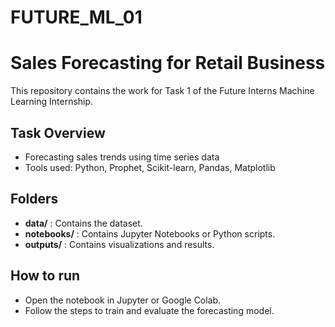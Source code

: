 # FUTURE_ML_01
# Sales Forecasting for Retail Business

This repository contains the work for Task 1 of the Future Interns Machine Learning Internship.

## Task Overview
- Forecasting sales trends using time series data
- Tools used: Python, Prophet, Scikit-learn, Pandas, Matplotlib

## Folders
- **data/** : Contains the dataset.
- **notebooks/** : Contains Jupyter Notebooks or Python scripts.
- **outputs/** : Contains visualizations and results.

## How to run
- Open the notebook in Jupyter or Google Colab.
- Follow the steps to train and evaluate the forecasting model.
